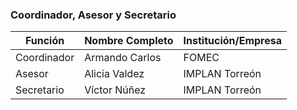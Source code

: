 

### Coordinador, Asesor y Secretario

Función     | Nombre Completo          | Institución/Empresa
------------|--------------------------|---------------------
Coordinador | Armando Carlos           | FOMEC
Asesor      | Alicia Valdez            | IMPLAN Torreón
Secretario  | Víctor Núñez             | IMPLAN Torreón
